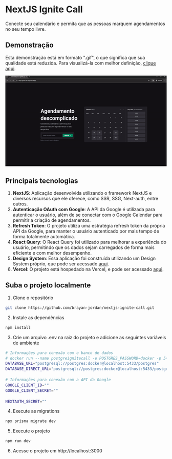 # NextJS Ignite Call
Conecte seu calendário e permita que as pessoas marquem agendamentos no seu tempo livre.

## Demonstração
Esta demonstração está em formato ".gif", o que significa que sua qualidade está reduzida. Para visualizá-la com melhor definição, [clique aqui](https://www.linkedin.com/in/brayan-jordan/).

![Demonstração utilizando o projeto](https://github.com/brayan-jordan/nextjs-ignite-call/blob/main/docs/hero.gif?raw=true)

## Principais tecnologias

1. **NextJS**: Aplicação desenvolvida utilizando o framework NextJS e diversos recursos que ele oferece, como SSR, SSG, Next-auth, entre outros. 
2. **Autenticação OAuth com Google**: A API da Google é utilizada para autenticar o usuário, além de se conectar com o Google Calendar para permitir a criação de agendamentos. 
3. **Refresh Token**: O projeto utiliza uma estratégia refresh token da própria API da Google, para manter o usuário autenticado por mais tempo de forma totalmente automática.
4. **React Query**: O React Query foi utilizado para melhorar a experiência do usuário, permitindo que os dados sejam carregados de forma mais eficiente e com melhor desempenho.
5. **Design System**: Essa aplicação foi construída utilizando um Design System próprio, que pode ser acessado [aqui](https://brayan-jordan.github.io/design-system-experience/).
6. **Vercel**: O projeto está hospedado na Vercel, e pode ser acessado [aqui](https://nextjs-ignite-call-taupe.vercel.app/).

## Suba o projeto localmente

1. Clone o repositório
```bash
git clone https://github.com/brayan-jordan/nextjs-ignite-call.git
```
2. Instale as dependências
```bash
npm install
```
3. Crie um arquivo .env na raiz do projeto e adicione as seguintes variáveis de ambiente
```bash
# Informações para conexão com o banco de dados
# docker run --name postgreignitecall -e POSTGRES_PASSWORD=docker -p 5433:5432 -d postgres
DATABASE_URL="postgresql://postgres:docker@localhost:5433/postgres"
DATABASE_DIRECT_URL="postgresql://postgres:docker@localhost:5433/postgres"

# Informações para conexão com a API da Google
GOOGLE_CLIENT_ID=""
GOOGLE_CLIENT_SECRET=""

NEXTAUTH_SECRET=""
```
4. Execute as migrations
```bash
npx prisma migrate dev
```
5. Execute o projeto
```bash
npm run dev
```
6. Acesse o projeto em http://localhost:3000
